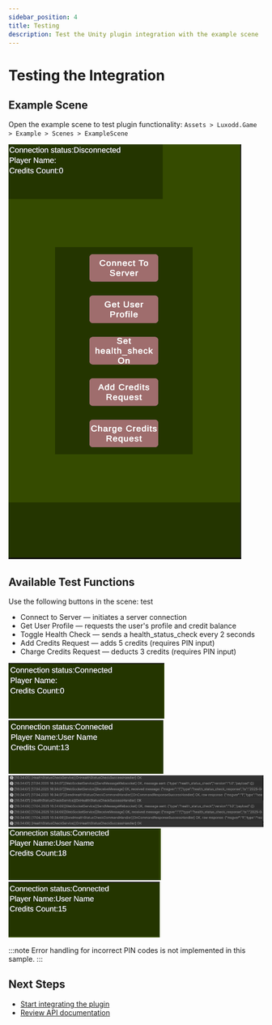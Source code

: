 ```yaml
---
sidebar_position: 4
title: Testing
description: Test the Unity plugin integration with the example scene
---
```


# Testing the Integration

## Example Scene
Open the example scene to test plugin functionality:
`Assets > Luxodd.Game > Example > Scenes > ExampleScene`

![Example Scene](./assets/image10.png)

## Available Test Functions
Use the following buttons in the scene: test
- Connect to Server — initiates a server connection
- Get User Profile — requests the user's profile and credit balance
- Toggle Health Check — sends a health_status_check every 2 seconds
- Add Credits Request — adds 5 credits (requires PIN input)
- Charge Credits Request — deducts 3 credits (requires PIN input)

![Connect to Server Button](./assets/image12.png)
![Get User Profile Button](./assets/image6.png)
![Toggle Health Check Button](./assets/image8.png)
![Add Credits Button](./assets/image5.png)
![Charge Credits Button](./assets/image11.png)

:::note
Error handling for incorrect PIN codes is not implemented in this sample.
:::

## Next Steps
- [Start integrating the plugin](./integration.md)
- [Review API documentation](./api-reference.md) 
